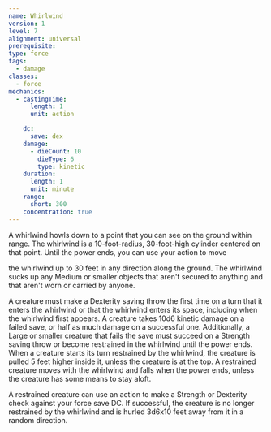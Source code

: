 ```yaml
---
name: Whirlwind
version: 1
level: 7
alignment: universal
prerequisite: 
type: force
tags:
  - damage
classes:
  - force
mechanics:
  - castingTime:
      length: 1
      unit: action

    dc:
      save: dex
    damage:
      - dieCount: 10
        dieType: 6
        type: kinetic
    duration:
      length: 1
      unit: minute
    range:
      short: 300
    concentration: true
---
```

A whirlwind howls down to a point that you can see on the ground within range. The whirlwind is a 10-foot-radius, 30-foot-high cylinder centered on that point. Until the power ends, you can use your action to move 

the whirlwind up to 30 feet in any direction along the ground. The whirlwind sucks up any Medium or smaller objects that aren't secured to anything and that aren't worn or carried by anyone.

A creature must make a Dexterity saving throw the first time on a turn that it enters the whirlwind or that the whirlwind enters its space, including when the whirlwind first appears. A creature takes 10d6 kinetic damage on a failed save, or half as much damage on a successful one. Additionally, a Large or smaller creature that fails the save must succeed on a Strength saving throw or become restrained in the whirlwind until the power ends. When a creature starts its turn restrained by the whirlwind, the creature is pulled 5 feet higher inside it, unless the creature is at the top. A restrained creature moves with the whirlwind and falls when the power ends, unless the creature has some means to stay aloft.

A restrained creature can use an action to make a Strength or Dexterity check against your force save DC. If successful, the creature is no longer restrained by the whirlwind and is hurled 3d6x10 feet away from it in a random direction.
    